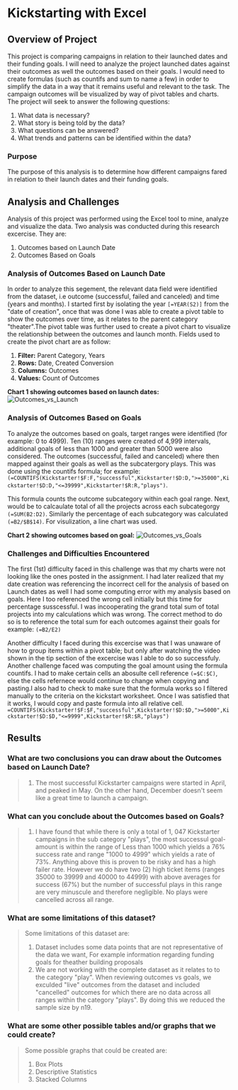 # Kickstarting with Excel

## Overview of Project
This project is comparing campaigns in relation to their launched dates and their funding goals. I will need to analyze the project launched dates against their outcomes as well the outcomes based on their goals. I would need to create formulas (such as countifs and sum to name a few) in order to simplify the data in a way that it remains useful and relevant to the task. The campaign outcomes will be visualized by way of pivot tables and charts. The project will seek to answer the following questions:
1. What data is necessary?
2. What story is being told by the data?
3. What questions can be answered?
4. What trends and patterns can be identified within the data?

### Purpose
The purpose of this analysis is to determine how different campaigns fared in relation to their launch dates and their funding goals.

## Analysis and Challenges
Analysis of this project was performed using the Excel tool to mine, analyze and visualize the data. Two analysis was conducted during this research excercise. They are:
1. Outcomes based on Launch Date
2. Outcomes Based on Goals

### Analysis of Outcomes Based on Launch Date
In order to analyze this segement, the relevant data field were identified from the dataset, i.e outcome (successful, failed and canceled) and time (years and months). I started first by isolating the year `[=YEAR(S2)]` from the "date of creation", once that was done I was able to create a pivot table to show the outcomes over time, as it relates to the parent category "theater".The pivot table was further used to create a pivot chart to visualize the relationship between the outcomes and launch month. Fields used to create the pivot chart are as follow:
1. **Filter:** Parent Category, Years
2. **Rows:** Date, Created Conversion
3. **Columns:** Outcomes
4. **Values:** Count of Outcomes

 **Chart 1 showing outcomes based on launch dates:**
![Outcomes_vs_Launch](../resources/Outcomes_vs_Launch.png)

### Analysis of Outcomes Based on Goals
To analyze the outcomes based on goals, target ranges were identified (for example: 0 to 4999). Ten (10) ranges were created of 4,999 intervals, additional goals of less than 1000 and greater than 5000 were also considered. The outcomes (successful, failed and canceled) where then mapped against their goals as well as the subcatergory plays. This was done using the countifs formula; for example: `(=COUNTIFS(Kickstarter!$F:F,"successful",Kickstarter!$D:D,">=35000",Kickstarter!$D:D,"<=39999",Kickstarter!$R:R,"plays")`. 

This formula counts the outcome subcategory within each goal range. Next, would be to calcaulate total of all the projects across each subcategorgy `(=SUM(B2:D2)`. Similarly the percentage of each subcategory was calculated `(=B2/$B$14)`. For visulization, a line chart was used. 

**Chart 2 showing outcomes based on goal:**
![Outcomes_vs_Goals](../resources/Outcomes_vs_Goals.png)



### Challenges and Difficulties Encountered
The first (1st) difficulty faced in this challenge was that my charts were not looking like the ones posted in the assignment. I had later realized that my date creation was referencing the incorrect cell for the analysis of based on Launch dates as well I had some computing error with my analysis based on goals. Here I too referenced the wrong cell initially but this time for percentage susscessful. I was incooperating the grand total sum of total projects into my calculations which was wrong. The correct method to do so is to reference the total sum for each outcomes against their goals for example: `(=B2/E2)`

Another difficulty I faced during this excercise was that I was unaware of how to group items within a pivot table; but only after watching the video shown in the tip section of the excercise was I able to do so successfuly. Another challenge faced was computing the goal amount using the formula countifs. I had to make certain cells an abosulte cell reference `(=$C:$C)`, else the cells refernece would continue to change when copying and pasting.I also had to check to make sure that the formula works so I filtered manually to the criteria on the kickstart worksheet. Once I was satisfied that it works, I would copy and paste formula into all relative cell. `=COUNTIFS(Kickstarter!$F:$F,"successful",Kickstarter!$D:$D,">=5000",Kickstarter!$D:$D,"<=9999",Kickstarter!$R:$R,"plays")`

## Results

### What are two conclusions you can draw about the Outcomes based on Launch Date?
>1. The most successful Kickstarter campaigns were started in April, and peaked in May. On the other hand, December doesn't seem like a great time to launch a campaign.

### What can you conclude about the Outcomes based on Goals?
>1. I have found that while there is only a total of 1, 047 Kickstarter campaigns in the sub category "plays", the most successul goal-amount is within the range of Less than 1000 which yields a 76% success rate and range "1000 to 4999" which yields a rate of 73%. Anything above this is proven to be risky and has a high failer rate. However we do have two (2) high ticket items (ranges 35000 to 39999 and 40000 to 44999) with above averages for success (67%) but the number of successful plays in this range are very minuscule and therefore negligible. No plays were cancelled across all range.

### What are some limitations of this dataset?
>Some limitations of this dataset are:
>1. Dataset includes some data points that are not representative of the data we want, For example information regarding funding goals for theather building proposals
>2. We are not working with the complete dataset as it relates to to the category "play". When reviewing outcomes vs goals, we exculded "live" outcomes from the dataset and included "cancelled" outcomes for which there are no data across all ranges within the category "plays". By doing this we reduced the sample size by n19.

### What are some other possible tables and/or graphs that we could create?
>Some possible graphs that could be created are:
>1. Box Plots 
>2. Descriptive Statistics
>3. Stacked Columns

